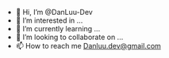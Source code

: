 - 👋 Hi, I’m @DanLuu-Dev
- 👀 I’m interested in ...
- 🌱 I’m currently learning ...
- 💞️ I’m looking to collaborate on ...
- 📫 How to reach me Danluu.dev@gmail.com
<!---
DanLuu-Dev/DanLuu-Dev is a ✨ special ✨ repository because its `README.md` (this file) appears on your GitHub profile.
You can click the Preview link to take a look at your changes.
--->
